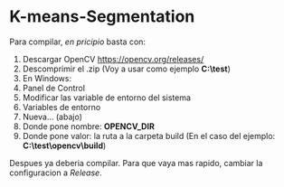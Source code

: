 # K-means-Segmentation

Para compilar, *en pricipio* basta con:
1. Descargar OpenCV https://opencv.org/releases/
2. Descomprimir el .zip (Voy a usar como ejemplo **C:\test**)
3. En Windows: 
  1. Panel de Control
  2. Modificar las variable de entorno del sistema 
  3. Variables de entorno 
  4. Nueva... (abajo)
  5. Donde pone nombre: **OPENCV_DIR**
  6. Donde pone valor: la ruta a la carpeta build (En el caso del ejemplo: **C:\test\opencv\build**)
  
Despues ya deberia compilar. Para que vaya mas rapido, cambiar la configuracion a _Release_.


